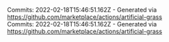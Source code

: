 Commits: 2022-02-18T15:46:51.162Z - Generated via https://github.com/marketplace/actions/artificial-grass
<br>
Commits: 2022-02-18T15:46:51.162Z - Generated via https://github.com/marketplace/actions/artificial-grass
<br>
